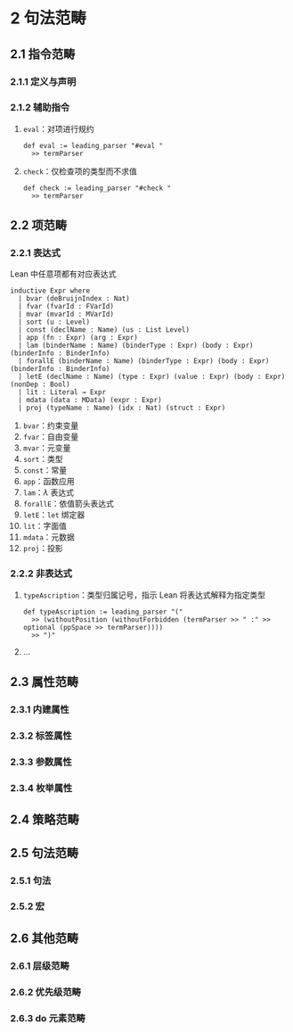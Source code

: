 # 2 句法范畴

## 2.1 指令范畴
### 2.1.1 定义与声明

### 2.1.2 辅助指令
1. `eval`：对项进行规约

    ```lean
    def eval := leading_parser "#eval "
      >> termParser
    ```

2. `check`：仅检查项的类型而不求值

    ```lean
    def check := leading_parser "#check "
      >> termParser
    ```

## 2.2 项范畴
### 2.2.1 表达式
Lean 中任意项都有对应表达式

```lean
inductive Expr where
  | bvar (deBruijnIndex : Nat)
  | fvar (fvarId : FVarId)
  | mvar (mvarId : MVarId)
  | sort (u : Level)
  | const (declName : Name) (us : List Level)
  | app (fn : Expr) (arg : Expr)
  | lam (binderName : Name) (binderType : Expr) (body : Expr) (binderInfo : BinderInfo)
  | forallE (binderName : Name) (binderType : Expr) (body : Expr) (binderInfo : BinderInfo)
  | letE (declName : Name) (type : Expr) (value : Expr) (body : Expr) (nonDep : Bool)
  | lit : Literal → Expr
  | mdata (data : MData) (expr : Expr)
  | proj (typeName : Name) (idx : Nat) (struct : Expr)
```

1. `bvar`：约束变量
2. `fvar`：自由变量
3. `mvar`：元变量
4. `sort`：类型
5. `const`：常量
6. `app`：函数应用
7. `lam`：$\lambda$ 表达式
8. `forallE`：依值箭头表达式
9. `letE`：`let` 绑定器
10. `lit`：字面值
11. `mdata`：元数据
12. `proj`：投影

### 2.2.2 非表达式
1. `typeAscription`：类型归属记号，指示 Lean 将表达式解释为指定类型

    ```lean
    def typeAscription := leading_parser "("
      >> (withoutPosition (withoutForbidden (termParser >> " :" >> optional (ppSpace >> termParser))))
      >> ")"
    ```

2. ...

## 2.3 属性范畴
### 2.3.1 内建属性

### 2.3.2 标签属性

### 2.3.3 参数属性

### 2.3.4 枚举属性

## 2.4 策略范畴

## 2.5 句法范畴
### 2.5.1 句法

### 2.5.2 宏

## 2.6 其他范畴
### 2.6.1 层级范畴

### 2.6.2 优先级范畴

### 2.6.3 do 元素范畴
